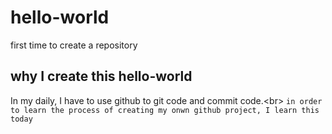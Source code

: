 # hello-world
first time to create a repository

## why I create this hello-world

In my daily, I have to use github to git code and commit code.\<br>
`in order to learn the process of creating my onwn github project, I learn this today`
